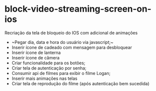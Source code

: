 # block-video-streaming-screen-on-ios
<p>Recriação da tela de bloqueio do IOS com adicional de animações</p>


- ~Pegar dia, data e hora do usuário via javascript;~
- Inserir ícone de cadeado com mensagem para desbloquear
- Inserir ícone de lanterna
- Inserir ícone de câmera
- Criar funcionalidade para os botões;
- Criar tela de autenticação por senha;
- Consumir api de filmes para exibir o filme Logan;
- Inserir mais animações nas telas 
- Criar tela de reprodução do filme (após autenticação bem sucedida)

  
  
